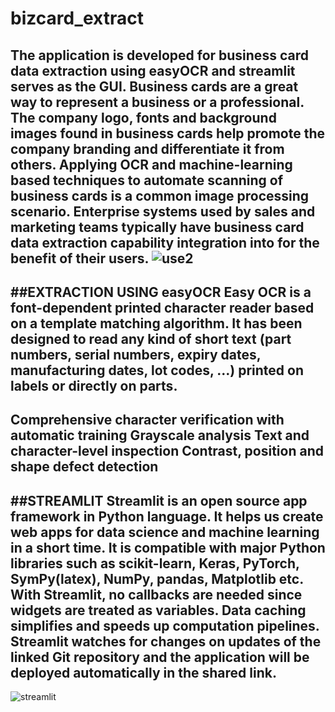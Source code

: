 # bizcard_extract
The application is developed for business card data extraction using easyOCR and streamlit serves as the GUI.
Business cards are a great way to represent a business or a professional. The company logo, fonts and background images found in business cards help promote the company branding and differentiate it from others. 
Applying OCR and machine-learning based techniques to automate scanning of business cards is a common image processing scenario. 
Enterprise systems used by sales and marketing teams typically have business card data extraction capability integration into for the benefit of their users.
![use2](https://github.com/Authikesavan/bizcard_extract/assets/129832678/ca8ade8e-636c-4418-b1f3-d87076b61933)
---
##EXTRACTION USING easyOCR
Easy OCR is a font-dependent printed character reader based on a template matching algorithm. 
It has been designed to read any kind of short text (part numbers, serial numbers, expiry dates, manufacturing dates, lot codes, …) printed on labels or directly on parts.
--
Comprehensive character verification with automatic training
Grayscale analysis
Text and character-level inspection
Contrast, position and shape defect detection
-
##STREAMLIT
Streamlit is an open source app framework in Python language. 
It helps us create web apps for data science and machine learning in a short time. 
It is compatible with major Python libraries such as scikit-learn, Keras, PyTorch, SymPy(latex), NumPy, pandas, Matplotlib etc. 
With Streamlit, no callbacks are needed since widgets are treated as variables. Data caching simplifies and speeds up computation pipelines. 
Streamlit watches for changes on updates of the linked Git repository and the application will be deployed automatically in the shared link.
--
![streamlit](https://github.com/Authikesavan/bizcard_extract/assets/129832678/a0bf536f-2b4c-43fd-be6c-40513f0506d9)
